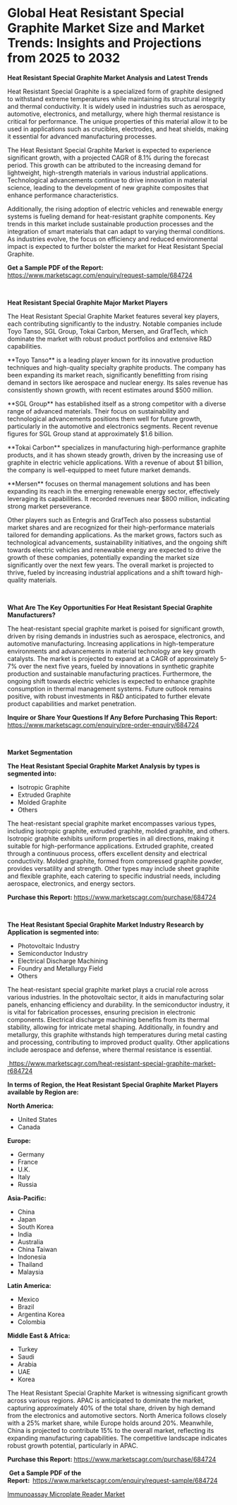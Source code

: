 <p><h1>Global Heat Resistant Special Graphite Market Size and Market Trends: Insights and Projections from 2025 to 2032</h1></p><p><strong>Heat Resistant Special Graphite Market Analysis and Latest Trends</strong></p>
<p><p>Heat Resistant Special Graphite is a specialized form of graphite designed to withstand extreme temperatures while maintaining its structural integrity and thermal conductivity. It is widely used in industries such as aerospace, automotive, electronics, and metallurgy, where high thermal resistance is critical for performance. The unique properties of this material allow it to be used in applications such as crucibles, electrodes, and heat shields, making it essential for advanced manufacturing processes.</p><p>The Heat Resistant Special Graphite Market is expected to experience significant growth, with a projected CAGR of 8.1% during the forecast period. This growth can be attributed to the increasing demand for lightweight, high-strength materials in various industrial applications. Technological advancements continue to drive innovation in material science, leading to the development of new graphite composites that enhance performance characteristics.</p><p>Additionally, the rising adoption of electric vehicles and renewable energy systems is fueling demand for heat-resistant graphite components. Key trends in this market include sustainable production processes and the integration of smart materials that can adapt to varying thermal conditions. As industries evolve, the focus on efficiency and reduced environmental impact is expected to further bolster the market for Heat Resistant Special Graphite.</p></p>
<p><strong>Get a Sample PDF of the Report:&nbsp;</strong> <a href="https://www.marketscagr.com/enquiry/request-sample/684724?utm_campaign=3266&utm_medium=2&utm_source=Github&utm_content=ia&utm_term=29032025&utm_id=heat-resistant-special-graphite">https://www.marketscagr.com/enquiry/request-sample/684724</a></p>
<p>&nbsp;</p>
<p><strong>Heat Resistant Special Graphite Major Market Players</strong></p>
<p><p>The Heat Resistant Special Graphite Market features several key players, each contributing significantly to the industry. Notable companies include Toyo Tanso, SGL Group, Tokai Carbon, Mersen, and GrafTech, which dominate the market with robust product portfolios and extensive R&D capabilities.</p><p>**Toyo Tanso** is a leading player known for its innovative production techniques and high-quality specialty graphite products. The company has been expanding its market reach, significantly benefitting from rising demand in sectors like aerospace and nuclear energy. Its sales revenue has consistently shown growth, with recent estimates around $500 million.</p><p>**SGL Group** has established itself as a strong competitor with a diverse range of advanced materials. Their focus on sustainability and technological advancements positions them well for future growth, particularly in the automotive and electronics segments. Recent revenue figures for SGL Group stand at approximately $1.6 billion.</p><p>**Tokai Carbon** specializes in manufacturing high-performance graphite products, and it has shown steady growth, driven by the increasing use of graphite in electric vehicle applications. With a revenue of about $1 billion, the company is well-equipped to meet future market demands.</p><p>**Mersen** focuses on thermal management solutions and has been expanding its reach in the emerging renewable energy sector, effectively leveraging its capabilities. It recorded revenues near $800 million, indicating strong market perseverance.</p><p>Other players such as Entegris and GrafTech also possess substantial market shares and are recognized for their high-performance materials tailored for demanding applications. As the market grows, factors such as technological advancements, sustainability initiatives, and the ongoing shift towards electric vehicles and renewable energy are expected to drive the growth of these companies, potentially expanding the market size significantly over the next few years. The overall market is projected to thrive, fueled by increasing industrial applications and a shift toward high-quality materials.</p></p>
<p>&nbsp;</p>
<p><strong>What Are The Key Opportunities For Heat Resistant Special Graphite Manufacturers?</strong></p>
<p><p>The heat-resistant special graphite market is poised for significant growth, driven by rising demands in industries such as aerospace, electronics, and automotive manufacturing. Increasing applications in high-temperature environments and advancements in material technology are key growth catalysts. The market is projected to expand at a CAGR of approximately 5-7% over the next five years, fueled by innovations in synthetic graphite production and sustainable manufacturing practices. Furthermore, the ongoing shift towards electric vehicles is expected to enhance graphite consumption in thermal management systems. Future outlook remains positive, with robust investments in R&D anticipated to further elevate product capabilities and market penetration.</p></p>
<p><strong>Inquire or Share Your Questions If Any Before Purchasing This Report:</strong> <a href="https://www.marketscagr.com/enquiry/pre-order-enquiry/684724?utm_campaign=3266&utm_medium=2&utm_source=Github&utm_content=ia&utm_term=29032025&utm_id=heat-resistant-special-graphite">https://www.marketscagr.com/enquiry/pre-order-enquiry/684724</a></p>
<p>&nbsp;</p>
<p><strong>Market Segmentation</strong></p>
<p><strong>The Heat Resistant Special Graphite Market Analysis by types is segmented into:</strong></p>
<p><ul><li>Isotropic Graphite</li><li>Extruded Graphite</li><li>Molded Graphite</li><li>Others</li></ul></p>
<p><p>The heat-resistant special graphite market encompasses various types, including isotropic graphite, extruded graphite, molded graphite, and others. Isotropic graphite exhibits uniform properties in all directions, making it suitable for high-performance applications. Extruded graphite, created through a continuous process, offers excellent density and electrical conductivity. Molded graphite, formed from compressed graphite powder, provides versatility and strength. Other types may include sheet graphite and flexible graphite, each catering to specific industrial needs, including aerospace, electronics, and energy sectors.</p></p>
<p><strong>Purchase this Report:&nbsp;</strong><a href="https://www.marketscagr.com/purchase/684724?utm_campaign=3266&utm_medium=2&utm_source=Github&utm_content=ia&utm_term=29032025&utm_id=heat-resistant-special-graphite">https://www.marketscagr.com/purchase/684724</a></p>
<p>&nbsp;</p>
<p><strong>The Heat Resistant Special Graphite Market Industry Research by Application is segmented into:</strong></p>
<p><ul><li>Photovoltaic Industry</li><li>Semiconductor Industry</li><li>Electrical Discharge Machining</li><li>Foundry and Metallurgy Field</li><li>Others</li></ul></p>
<p><p>The heat-resistant special graphite market plays a crucial role across various industries. In the photovoltaic sector, it aids in manufacturing solar panels, enhancing efficiency and durability. In the semiconductor industry, it is vital for fabrication processes, ensuring precision in electronic components. Electrical discharge machining benefits from its thermal stability, allowing for intricate metal shaping. Additionally, in foundry and metallurgy, this graphite withstands high temperatures during metal casting and processing, contributing to improved product quality. Other applications include aerospace and defense, where thermal resistance is essential.</p></p>
<p><a href="https://www.marketscagr.com/heat-resistant-special-graphite-market-r684724?utm_campaign=3266&utm_medium=2&utm_source=Github&utm_content=ia&utm_term=29032025&utm_id=heat-resistant-special-graphite">&nbsp;https://www.marketscagr.com/heat-resistant-special-graphite-market-r684724</a></p>
<p><strong>In terms of Region, the Heat Resistant Special Graphite Market Players available by Region are:</strong></p>
<p>
    <p> <strong> North America: </strong>
        <ul>
            <li>United States</li>
            <li>Canada</li>
        </ul>
        </p> 
    <p> <strong> Europe: </strong>
        <ul>
            <li>Germany</li>
            <li>France</li>
            <li>U.K.</li>
            <li>Italy</li>
            <li>Russia</li>
        </ul>
        </p> 
    <p> <strong> Asia-Pacific: </strong>
        <ul>
            <li>China</li>
            <li>Japan</li>
            <li>South Korea</li>
            <li>India</li>
            <li>Australia</li>
            <li>China Taiwan</li>
            <li>Indonesia</li>
            <li>Thailand</li>
            <li>Malaysia</li>
        </ul>
        </p> 
    <p> <strong> Latin America: </strong>
        <ul>
            <li>Mexico</li>
            <li>Brazil</li>
            <li>Argentina Korea</li>
            <li>Colombia</li>
        </ul>
        </p> 
    <p> <strong> Middle East & Africa: </strong>
        <ul>
            <li>Turkey</li>
            <li>Saudi</li>
            <li>Arabia</li>
            <li>UAE</li>
            <li>Korea</li>
        </ul>
    </p>
    </p>
<p><p>The Heat Resistant Special Graphite Market is witnessing significant growth across various regions. APAC is anticipated to dominate the market, capturing approximately 40% of the total share, driven by high demand from the electronics and automotive sectors. North America follows closely with a 25% market share, while Europe holds around 20%. Meanwhile, China is projected to contribute 15% to the overall market, reflecting its expanding manufacturing capabilities. The competitive landscape indicates robust growth potential, particularly in APAC.</p></p>
<p><strong>Purchase this Report: </strong><a href="https://www.marketscagr.com/purchase/684724?utm_campaign=3266&utm_medium=2&utm_source=Github&utm_content=ia&utm_term=29032025&utm_id=heat-resistant-special-graphite">https://www.marketscagr.com/purchase/684724</a></p>
<p>&nbsp;<strong>Get a Sample PDF of the Report:&nbsp;&nbsp;</strong><a href="https://www.marketscagr.com/enquiry/request-sample/684724?utm_campaign=3266&utm_medium=2&utm_source=Github&utm_content=ia&utm_term=29032025&utm_id=heat-resistant-special-graphite">https://www.marketscagr.com/enquiry/request-sample/684724</a></p>
<p><strong></strong></p>
<p><p><a href="https://github.com/shadnfamoza/Market-Research-Report-List-1/blob/main/immunoassay-microplate-reader-market.md?utm_campaign=3266&utm_medium=2&utm_source=Github&utm_content=ia&utm_term=29032025&utm_id=heat-resistant-special-graphite">Immunoassay Microplate Reader Market</a></p></p>